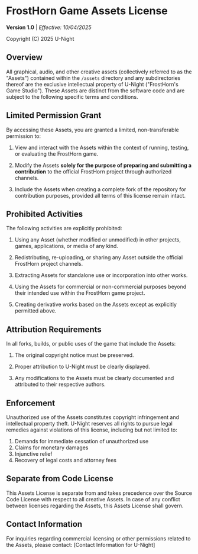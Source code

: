 # FrostHorn Game Assets License

**Version 1.0** | _Effective: 10/04/2025_

Copyright (C) 2025 U-Night

## Overview

All graphical, audio, and other creative assets (collectively referred to as the "Assets") contained within the `/assets` directory and any subdirectories thereof are the exclusive intellectual property of U-Night ("FrostHorn's Game Studio"). These Assets are distinct from the software code and are subject to the following specific terms and conditions.

## Limited Permission Grant

By accessing these Assets, you are granted a limited, non-transferable permission to:

1. View and interact with the Assets within the context of running, testing, or evaluating the FrostHorn game.

2. Modify the Assets **solely for the purpose of preparing and submitting a contribution** to the official FrostHorn project through authorized channels.

3. Include the Assets when creating a complete fork of the repository for contribution purposes, provided all terms of this license remain intact.

## Prohibited Activities

The following activities are explicitly prohibited:

1. Using any Asset (whether modified or unmodified) in other projects, games, applications, or media of any kind.

2. Redistributing, re-uploading, or sharing any Asset outside the official FrostHorn project channels.

3. Extracting Assets for standalone use or incorporation into other works.

4. Using the Assets for commercial or non-commercial purposes beyond their intended use within the FrostHorn game project.

5. Creating derivative works based on the Assets except as explicitly permitted above.

## Attribution Requirements

In all forks, builds, or public uses of the game that include the Assets:

1. The original copyright notice must be preserved.

2. Proper attribution to U-Night must be clearly displayed.

3. Any modifications to the Assets must be clearly documented and attributed to their respective authors.

## Enforcement

Unauthorized use of the Assets constitutes copyright infringement and intellectual property theft. U-Night reserves all rights to pursue legal remedies against violations of this license, including but not limited to:

1. Demands for immediate cessation of unauthorized use
2. Claims for monetary damages
3. Injunctive relief
4. Recovery of legal costs and attorney fees

## Separate from Code License

This Assets License is separate from and takes precedence over the Source Code License with respect to all creative Assets. In case of any conflict between licenses regarding the Assets, this Assets License shall govern.

## Contact Information

For inquiries regarding commercial licensing or other permissions related to the Assets, please contact:
[Contact Information for U-Night]
